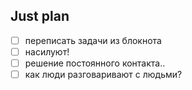 ## Just plan
- [ ] переписать задачи из блокнота
- [ ] насилуют!
- [ ] решение постоянного контакта..
- [ ] как люди разговаривают с людьми?
